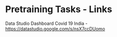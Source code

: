 # Pretraining Tasks - Links
Data Studio Dashboard Covid 19 India - https://datastudio.google.com/s/nsX7ccDUomo

